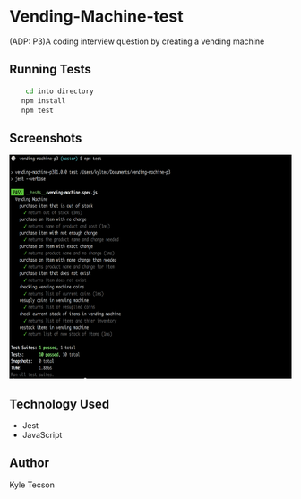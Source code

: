 # Vending-Machine-test

(ADP: P3)A coding interview question by creating a vending machine

## Running Tests

```bash
    cd into directory
   npm install
   npm test
```

## Screenshots

<img src="./test-results.png" width="700px" height="400">

## Technology Used

- Jest
- JavaScript

## Author

Kyle Tecson
